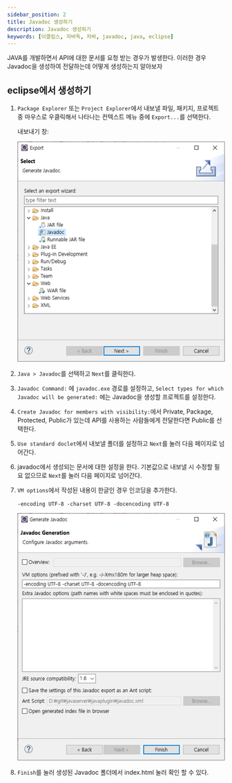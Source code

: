 ```yaml
---
sidebar_position: 2
title: Javadoc 생성하기
description: Javadoc 생성하기
keywords: [이클립스, 자바독, 자바, javadoc, java, eclipse]
---
```


JAVA를 개발하면서 API에 대한 문서를 요청 받는 경우가 발생한다. 이러한 경우 Javadoc을 생성하여 전달하는데 어떻게 생성하는지 알아보자

## eclipse에서 생성하기

1. `Package Explorer` 또는 `Project Explorer`에서 내보낼 파일, 패키지, 프로젝트 중 마우스로 우클릭해서 나타나는 컨텍스트 메뉴 중에 `Export...`를 선택한다.

    내보내기 창:

    ![내보내기 창](/img/java/javadoc/eclipse_2022-04-27_14-58-09.png)

1. `Java > Javadoc`를 선택하고 `Next`를 클릭한다.

1. `Javadoc Command:` 에 `javadoc.exe` 경로를 설정하고, `Select types for which Javadoc will be generated:` 에는 Javadoc을 생성할 프로젝트를 설정한다.

1. `Create Javadoc for members with visibility:`에서 Private, Package, Protected, Public가 있는데 API를 사용하는 사람들에게 전달한다면 Public를 선택한다.

1. `Use standard doclet`에서 내보낼 폴더를 설정하고 `Next`를 눌러 다음 페이지로 넘어간다.

1. javadoc에서 생성되는 문서에 대한 설정을 한다. 기본값으로 내보낼 시 수정할 필요 없으므로 `Next`를 눌러 다음 페이지로 넘어간다.

1. `VM options`에서 작성된 내용이 한글인 경우 인코딩을 추가한다.

    ```
    -encoding UTF-8 -charset UTF-8 -docencoding UTF-8
    ```

    ![VM options 설청 창](/img/java/javadoc/eclipse_2022-04-27_15-24-18.png)

1. `Finish`를 눌러 생성된 Javadoc 폴더에서 index.html 눌러 확인 할 수 있다.


